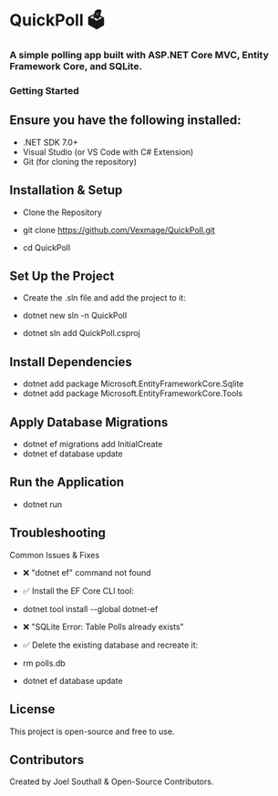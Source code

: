 # QuickPoll 🗳

### A simple polling app built with ASP.NET Core MVC, Entity Framework Core, and SQLite.

### Getting Started

## Ensure you have the following installed:

-    .NET SDK 7.0+ 
-    Visual Studio (or VS Code with C# Extension)
-    Git (for cloning the repository)

## Installation & Setup
- Clone the Repository

- git clone https://github.com/Vexmage/QuickPoll.git
- cd QuickPoll

## Set Up the Project
- Create the .sln file and add the project to it:

- dotnet new sln -n QuickPoll
- dotnet sln add QuickPoll.csproj

## Install Dependencies
- dotnet add package Microsoft.EntityFrameworkCore.Sqlite
- dotnet add package Microsoft.EntityFrameworkCore.Tools

## Apply Database Migrations
- dotnet ef migrations add InitialCreate
- dotnet ef database update

## Run the Application
- dotnet run

## Troubleshooting
Common Issues & Fixes

- ❌ "dotnet ef" command not found
- ✅ Install the EF Core CLI tool:

- dotnet tool install --global dotnet-ef

- ❌ "SQLite Error: Table Polls already exists"
- ✅ Delete the existing database and recreate it:

- rm polls.db
- dotnet ef database update

## License

This project is open-source and free to use.

## Contributors

Created by Joel Southall & Open-Source Contributors.
